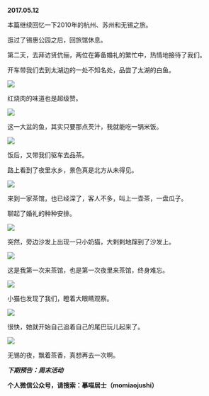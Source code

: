 
          
            
**2017.05.12**

本篇继续回忆一下2010年的杭州、苏州和无锡之旅。

逛过了锡惠公园之后，回旅馆休息。

第二天，去拜访贤伉俪，两位在筹备婚礼的繁忙中，热情地接待了我们。

开车带我们去到太湖边的一处不知名处，品尝了太湖的白鱼。




![](//upload-images.jianshu.io/upload_images/51001-934130d46b093465.jpg)




红烧肉的味道也是超级赞。




![](//upload-images.jianshu.io/upload_images/51001-faf57e929f25f45b.jpg)




这一大盆的鱼，其实只要那点芡汁，我就能吃一锅米饭。




![](//upload-images.jianshu.io/upload_images/51001-bf0293a80a8dd2ef.jpg)




饭后，又带我们驱车去品茶。

路上看到了夜里水乡，景色真是北方从未得见。




![](//upload-images.jianshu.io/upload_images/51001-e40d8d1a52c711f8.jpg)




来到一家茶馆，也已经深了，客人不多，叫上一壶茶，一盘瓜子。

聊起了婚礼的种种安排。




![](//upload-images.jianshu.io/upload_images/51001-76a716ee396d1e24.jpg)




突然，旁边沙发上出现一只小奶猫，大剌剌地蹿到了沙发上。




![](//upload-images.jianshu.io/upload_images/51001-c62823c93f47f6ae.jpg)




这是我第一次来茶馆，也是第一次夜里来茶馆，终身难忘。




![](//upload-images.jianshu.io/upload_images/51001-303a9106e0619553.jpg)




小猫也发现了我们，瞪着大眼睛观察。




![](//upload-images.jianshu.io/upload_images/51001-f840a8cdcfdaa4f2.jpg)




很快，她就开始自己追着自己的尾巴玩儿起来了。




![](//upload-images.jianshu.io/upload_images/51001-a87d0ad89cccd412.jpg)




无锡的夜，飘着茶香，真想再去一次啊。


***下期预告：周末活动***


**个人微信公众号，请搜索：摹喵居士（momiaojushi）**

          
        